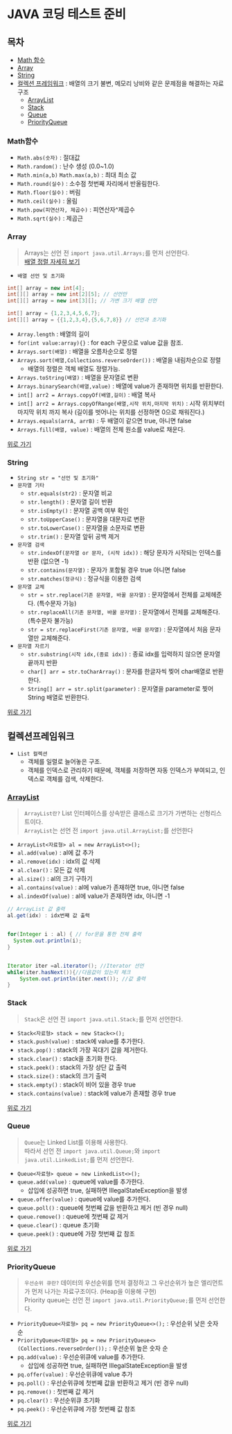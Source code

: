 # JAVA 코딩 테스트 준비

## 목차
  - [Math 함수](#Math함수)
  - [Array](#Array)
  - [String](#String)
  - [컬렉션 프레임워크](#컬렉션프레임워크) : 배열의 크기 불변, 메모리 낭비와 같은 문제점을 해결하는 자료구조
    - [ArrayList](#ArrayList)
    - [Stack](#Stack)
    - [Queue](#Queue)
    - [PriorityQueue](#PriorityQueue)

### Math함수

  - `Math.abs(숫자)` : 절대값
  - `Math.random()` : 난수 생성 (0.0~1.0)
  - `Math.min(a,b)` `Math.max(a,b)` : 최대 최소 값
  - `Math.round(실수)` : 소수점 첫번째 자리에서 반올림한다.
  - `Math.floor(실수)` : 버림
  - `Math.ceil(실수)` : 올림
  - `Math.pow(피연산자, 제곱수)` : 피연산자^제곱수
  - `Math.sqrt(실수)` : 제곱근

### Array
> Arrays는 선언 전 `import java.util.Arrays;`를 먼저 선언한다.<br>
> [배열 정렬 자세히 보기](https://coding-factory.tistory.com/549)


  - `배열 선언 및 초기화`

```JAVA
int[] array = new int[4];  
int[][] array = new int[2][5]; // 선언만
int[][] array = new int[3][]; // 가변 크기 배열 선언

int[] array = {1,2,3,4,5,6,7};
int[][] array = {{1,2,3,4},{5,6,7,8}} // 선언과 초기화
```

  - `Array.length` : 배열의 길이
  - `for(int value:array){}` : for each 구문으로 value 값을 참조.
  - `Arrays.sort(배열)` : 배열을 오름차순으로 정렬
  - `Arrays.sort(배열,Collections.reverseOrder())` : 배열을 내림차순으로 정렬
     - 배열의 정렬은 객체 배열도 정렬가능.
  - `Arrays.toString(배열)` : 배열을 문자열로 변환
  - `Arrays.binarySearch(배열,value)` : 배열에 value가 존재하면 위치를 반환한다.
  - `int[] arr2 = Arrays.copyOf(배열,길이)` : 배열 복사
  - `int[] arr2 = Arrays.copyOfRange(배열,시작 위치,마지막 위치)` : 시작 위치부터 마지막 위치 까지 복사 (길이를 벗어나는 위치를 선정하면 0으로 채워진다.)
  - `Arrays.equals(arrA, arrB)` : 두 배열이 같으면 true, 아니면 false
  - `Arrays.fill(배열, value)` : 배열의 전체 원소를 value로 채운다.

[위로 가기](#목차)


### String

  - `String str = "선언 및 초기화"`
  - `문자열 기타`
    - `str.equals(str2)` : 문자열 비교
    - `str.length()` : 문자열 길이 반환
    - `str.isEmpty()` : 문자열 공백 여부 확인
    - `str.toUpperCase()` : 문자열을 대문자로 변환
    - `str.toLowerCase()` : 문자열을 소문자로 변환
    - `str.trim()` : 문자열 앞뒤 공백 제거
  - `문자열 검색`
    - `str.indexOf(문자열 or 문자, (시작 idx))` : 해당 문자가 시작되는 인덱스를 반환 (없으면 -1)
    - `str.contains(문자열)` : 문자가 포함될 경우 true 아니면 false
    - `str.matches(정규식)` : 정규식을 이용한 검색
  - `문자열 교체`
    - `str = str.replace(기존 문자열, 바꿀 문자열)` : 문자열에서 전체를 교체헤준다. (특수문자 가능)
    - `str.replaceAll(기존 문자열, 바꿀 문자열)` : 문자열에서 전체를 교체해준다. (특수문자 불가능)
    - `str = str.replaceFirst(기존 문자열, 바꿀 문자열)` : 문자열에서 처음 문자열만 교체해준다.
  - `문자열 자르기`
    - `str.substring(시작 idx,(종료 idx))` : 종료 idx를 입력하지 않으면 문자열 끝까지 반환
    - `char[] arr = str.toCharArray()` : 문자를 한글자씩 찢어 char배열로 반환한다.
    - `String[] arr = str.split(parameter)` : 문자열을 parameter로 찢어 String 배열로 반환한다.

[위로 가기](#목차)

## 컬렉션프레임워크
  - `List 컬렉션`
    - 객체를 일렬로 늘어놓은 구조.
    - 객체를 인덱스로 관리하기 때문에, 객체를 저장하면 자동 인덱스가 부여되고, 인덱스로 객체를 검색, 삭제한다.

### [ArrayList](https://coding-factory.tistory.com/551)
> `ArrayList란?` List 인터페이스를 상속받은 클래스로 크기가 가변하는 선형리스트이다.<br>
> `ArrayList`는 선언 전 `import java.util.ArrayList;`를 선언한다

  - `ArrayList<자료형> al = new ArrayList<>();`
  - `al.add(value)` : al에 값 추가
  - `al.remove(idx)` : idx의 값 삭제
  - `al.clear()` : 모든 값 삭제
  - `al.size()` : al의 크기 구하기
  - `al.contains(value)` : al에 value가 존재하면 true, 아니면 false
  - `al.indexOf(value)` : al에 value가 존재하면 idx, 아니면 -1

```java
// ArrayList 값 출력
al.get(idx) : idx번째 값 출력


for(Integer i : al) { // for문을 통한 전체 출력
  System.out.println(i);
}


Iterator iter =al.iterator(); //Iterator 선언
while(iter.hasNext()){//다음값이 있는지 체크
    System.out.println(iter.next()); //값 출력
}
```



### Stack
> `Stack`은 선언 전 `import java.util.Stack;`를 먼저 선언한다.

  - `Stack<자료형> stack = new Stack<>();`
  - `stack.push(value)` : stack에 value를 추가한다.
  - `stack.pop()` : stack의 가장 꼭대기 값을 제거한다.
  - `stack.clear()` : stack을 초기화 한다.
  - `stack.peek()` : stack의 가장 상단 값 출력
  - `stack.size()` : stack의 크기 출력
  - `stack.empty()` : stack이 비어 있을 경우 true
  - `stack.contains(value)` : stack에 value가 존재할 경우 true

[위로 가기](#목차)

### Queue
> `Queue`는 Linked List를 이용해 사용한다.<br>
> 따라서 선언 전 `import java.util.Queue;`와 `import java.util.LinkedList;`를 먼저 선언한다.

  - `Queue<자료형> queue = new LinkedList<>();`
  - `queue.add(value)` : queue에 value를 추가한다.
      - 삽입에 성공하면 true, 실패하면 IllegalStateException을 발생
  - `queue.offer(value)` : queue에 value를 추가한다.
  - `queue.poll()` : queue에 첫번째 값을 반환하고 제거 (빈 경우 null)
  - `queue.remove()` : queue에 첫번째 값 제거
  - `queue.clear()` : queue 초기화
  - `queue.peek()` : queue에 가장 첫번째 값 참조

[위로 가기](#목차)


### PriorityQueue
> `우선순위 큐란?` 데이터의 우선순위를 먼저 결정하고 그 우선순위가 높은 엘리먼트가 먼저 나가는 자료구조이다. (Heap을 이용해 구현)<br>
> Priority queue는 선언 전 `import java.util.PriorityQueue;`를 먼저 선언한다.

  - `PriorityQueue<자료형> pq = new PriorityQueue<>();` : 우선순위 낮은 숫자 순
  - `PriorityQueue<자료형> pq = new PriorityQueue<>(Collections.reverseOrder());` : 우선순위 높은 숫자 순
  - `pq.add(value)` : 우선순위큐에 value를 추가한다.
    - 삽입에 성공하면 true, 실패하면 IllegalStateException을 발생
  - `pq.offer(value)` :  우선순위큐에 value 추가
  - `pq.poll()` : 우선순위큐에 첫번째 값을 반환하고 제거 (빈 경우 null)
  - `pq.remove()` : 첫번째 값 제거
  - `pq.clear()` : 우선순위큐 초기화
  - `pq.peek()` : 우선순위큐에 가장 첫번째 값 참조

[위로 가기](#목차)
